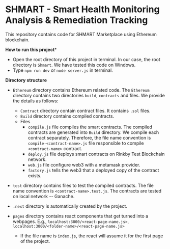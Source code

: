 # SHMART - Smart Health Monitoring Analysis & Remediation Tracking
This repository contains code for SHMART Marketplace using Ethereum blockchain.


**How to run this project***

- Open the root directory of this project in terminal. In our case, the root directory is `Shmart`. We
have tested this code on Windows.
- Type `npm run dev` or `node server.js` in terminal.


**Directory structure**

-  `Ethereum` directory contains Ethereum related code. The `Ethereum` directory contains
    two directories `build`, `contracts` and files. We provide the details as follows:
      - `Contract` directory contain contract files. It contains `.sol` files.
      - `Build` directory contains compiled contracts.
      - Files
        - `compile.js` file compiles the smart contracts. The compiled contracts are generated into `Build` directory. We compile each contract separately. Therefore, the file name convention is `compile-<contract-name>.js` file responsible to compile `<contract-name>` contract.
        - `deploy.js` file deploys smart contracts on Rinkby Test Blockchain network.
        -  `web.js` file configure web3 with a metamask provider.
        -  `factory.js` tells the web3 that a deployed copy of the contract exists.


- `test` directory contains files to test the compiled contracts. The file name convention is  `<contract-name>.test.js`. The contracts are tested on local network -- Ganache.

- `.next` directory is automatically created by the project.
- `pages` directory contains react components that get turned into a  webpages. E.g., `localhost:3000/<react-page-name.js>`, `localhost:3000/<folder-name>/<react-page-name.js>`
  - If the file name is `index.js`, the react will assume it for the first page of the project.
